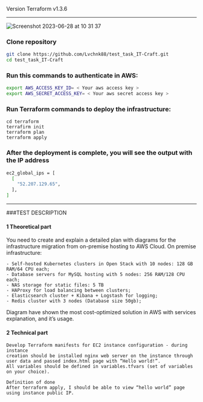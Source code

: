 Version
Terraform v1.3.6

---
![Screenshot 2023-06-28 at 10 31 37](https://github.com/Lvchnk88/test_task_IT-Craft/assets/53876938/1ddf78eb-c4fa-41c6-a33c-05f286a1f59e)


### Clone repository


```bash
git clone https://github.com/Lvchnk88/test_task_IT-Craft.git
cd test_task_IT-Craft
```

### Run this commands to authenticate in AWS:

```bash
export AWS_ACCESS_KEY_ID= < Your aws access key >
export AWS_SECRET_ACCESS_KEY= < Your aws secret access key >
```

### Run Terraform commands to deploy the infrastructure:

```bashgit 
cd terraform
terrafirm init
terraform plan
terraform apply
```

###  After the deployment is complete, you will see the output with the IP address

```bash
ec2_global_ips = [
  [
    "52.207.129.65",
  ],
]
```

---
###TEST DESCRIPTION

#### 1 Theoretical part
You need to create and explain a detailed plan with diagrams for the infrastructure migration from on-premise hosting to AWS Cloud.
On premise infrastructure:
```
- Self-hosted Kubernetes clusters in Open Stack with 10 nodes: 128 GB RAM/64 CPU each;
- Database servers for MySQL hosting with 5 nodes: 256 RAM/128 CPU each;
- NAS storage for static files: 5 TB
- HAProxy for load balancing between clusters;
- Elasticsearch cluster + Kibana + Logstash for logging;
- Redis cluster with 3 nodes (Database size 50gb);
```
Diagram have shown the most cost-optimized solution in AWS with services explanation, and it’s usage.


#### 2 Technical part
```
Develop Terraform manifests for EC2 instance configuration - during instance
creation should be installed nginx web server on the instance through user data and passed index.html page with “Hello world!”. 
All variables should be defined in variables.tfvars (set of variables on your choice).

Definition of done
After terraform apply, I should be able to view “hello world” page using instance public IP.
```